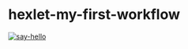 # hexlet-my-first-workflow
[![say-hello](https://github.com/LexAeterna731/hexlet-my-first-workflow/actions/workflows/say-hello.yml/badge.svg)](https://github.com/LexAeterna731/hexlet-my-first-workflow/actions/workflows/say-hello.yml)